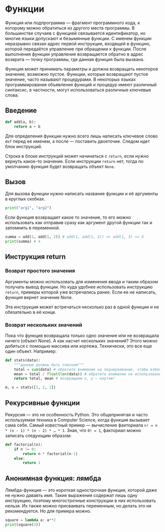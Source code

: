 # Функции

Функция или подпрограмма — фрагмент программного кода, к которому можно обратиться из другого места программы. В большинстве случаев с функцией связывается идентификатор, но многие языки допускают и безымянные функции. С именем функции неразрывно связан адрес первой инструкции, входящей в функцию, которой передаётся управление при обращении к функции. После выполнения функции управление возвращается обратно в адрес возврата — точку программы, где данная функция была вызвана.

Функция может принимать параметры и должна возвращать некоторое значение, возможно пустое. Функции, которые возвращают пустое значение, часто называют процедурами. В некоторых языках программирования объявления функций и процедур имеют различный синтаксис, в частности, могут использоваться различные ключевые слова.

## Введение

```python
def add(a, b):
    return a + b
```

Для определения функции нужно всего лишь написать ключевое слово `def` перед ее именем, а после — поставить двоеточие. Следом идет блок инструкций.

Cтрока в блоке инструкций может начинаться с `return`, если нужно вернуть какое-то значение. Если инструкции `return` нет, тогда по умолчанию функция будет возвращать объект `None`.

## Вызов

Для вызова функции нужно написать название функции и её аргументы в круглых скобках.

```python
print("arg1", "arg2")
```

Если функция возвращает какое то значение, то его можно использовать как отправив сразу как аргумент другой функции так и запомнить в переменной.

```python
summa = add(1, add(1, 2)) # add(1, add(1, 2)) => add(1, 3) => 4
print(summa) # 4
```

## Инструкция return
### Возврат простого значения

Аргументы можно использовать для изменения ввода и таким образом получать вывод функции. Но куда удобнее использовать инструкцию `return`, примеры которой уже встречались ранее. Если ее не написать, функция вернет значение None.

Эта инструкция может встречаться несколько раз в одной функции и не обязательно в её конце.

### Возврат нескольких значений

Пока что функция возвращала только одно значение или не возвращала ничего (объект None). А как насчет нескольких значений? Этого можно добиться с помощью массива или кортежа. Технически, это все еще один объект. Например:

```python
def stats(data):
    """данные должны быть списком"""
    total = sum(data) # обратите внимание на подчеркивание, чтобы избежать переименования встроенной функции sum
    mean = total / float(len(data)) # обратите внимание на использование функции float, чтобы избежать деления на целое число
    return total, mean # возвращаем x, y — кортеж!

m, v = stats([1, 2, 1])
```

## Рекурсивные функции
Рекурсия — это не особенность Python. Это общепринятая и часто используемая техника в Computer Science, когда функция вызывает сама себя. Самый известный пример — вычисление факториала `n! = n * (n - 1) * (n - 2) * … * 1`. Зная, что `0! = 1`, факториал можно записать следующим образом:

```python
def factorial(n):
    if n != 0:
        return n * factorial(n-1)
    else:
        return 1
```

## Анонимная функция: лямбда

Лямбда-функция — это короткая однострочная функция, которой даже не нужно дававть имя. Такие выражения содержат лишь одну инструкцию, поэтому многострочные конструкции в них  использовать нельзя. Их также можно присваивать переменным, но делать это не рекомендуется.
Но для примера можно.

```python
square = lambda a: a**2
print(square(3))
```